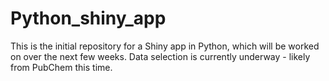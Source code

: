 # Python_shiny_app

This is the initial repository for a Shiny app in Python, which will be worked on over the next few weeks. Data selection is currently underway - likely from PubChem this time.